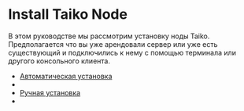 
<h1>Install Taiko Node</h1>

<p>
  В этом руководстве мы рассмотрим установку ноды Taiko. Предполагается что вы уже арендовали сервер или уже есть существующий и подключились к нему с помощью терминала или другого консольного клиента.
</p>

<ul>
  <li><a href="#automatic_install">Автоматическая установка</a><li>
  <li><a href="#manual_install">Ручная установка</a><li>
</ul>

<p name="automatic_install">
  
</p>

<p name="automatic_install">
  
</p>

